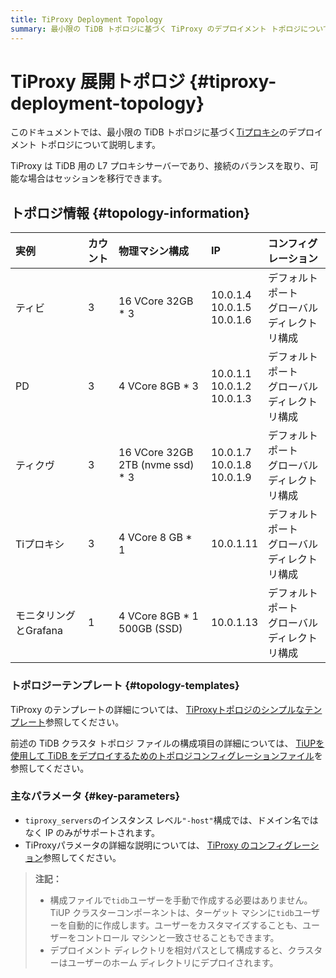 ```yaml
---
title: TiProxy Deployment Topology
summary: 最小限の TiDB トポロジに基づく TiProxy のデプロイメント トポロジについて学習します。
---
```


# TiProxy 展開トポロジ {#tiproxy-deployment-topology}

このドキュメントでは、最小限の TiDB トポロジに基づく[Tiプロキシ](/tiproxy/tiproxy-overview.md)のデプロイメント トポロジについて説明します。

TiProxy は TiDB 用の L7 プロキシサーバーであり、接続のバランスを取り、可能な場合はセッションを移行できます。

## トポロジ情報 {#topology-information}

| 実例             | カウント | 物理マシン構成                          | IP                                   | コンフィグレーション                 |
| :------------- | :--- | :------------------------------- | :----------------------------------- | :------------------------- |
| ティビ            | 3    | 16 VCore 32GB * 3                | 10.0.1.4<br/> 10.0.1.5<br/> 10.0.1.6 | デフォルトポート<br/>グローバルディレクトリ構成 |
| PD             | 3    | 4 VCore 8GB * 3                  | 10.0.1.1<br/> 10.0.1.2<br/> 10.0.1.3 | デフォルトポート<br/>グローバルディレクトリ構成 |
| ティクヴ           | 3    | 16 VCore 32GB 2TB (nvme ssd) * 3 | 10.0.1.7<br/> 10.0.1.8<br/> 10.0.1.9 | デフォルトポート<br/>グローバルディレクトリ構成 |
| Tiプロキシ         | 3    | 4 VCore 8 GB * 1                 | 10.0.1.11                            | デフォルトポート<br/>グローバルディレクトリ構成 |
| モニタリングとGrafana | 1    | 4 VCore 8GB * 1 500GB (SSD)      | 10.0.1.13                            | デフォルトポート<br/>グローバルディレクトリ構成 |

### トポロジーテンプレート {#topology-templates}

TiProxy のテンプレートの詳細については、 [TiProxyトポロジのシンプルなテンプレート](https://github.com/pingcap/docs/blob/master/config-templates/simple-tiproxy.yaml)参照してください。

前述の TiDB クラスタ トポロジ ファイルの構成項目の詳細については、 [TiUPを使用して TiDB をデプロイするためのトポロジコンフィグレーションファイル](/tiup/tiup-cluster-topology-reference.md)を参照してください。

### 主なパラメータ {#key-parameters}

-   `tiproxy_servers`のインスタンス レベル`"-host"`構成では、ドメイン名ではなく IP のみがサポートされます。
-   TiProxyパラメータの詳細な説明については、 [TiProxy のコンフィグレーション](/tiproxy/tiproxy-configuration.md)参照してください。

> **注記：**
>
> -   構成ファイルで`tidb`ユーザーを手動で作成する必要はありません。TiUP クラスターコンポーネントは、ターゲット マシンに`tidb`ユーザーを自動的に作成します。ユーザーをカスタマイズすることも、ユーザーをコントロール マシンと一致させることもできます。
> -   デプロイメント ディレクトリを相対パスとして構成すると、クラスターはユーザーのホーム ディレクトリにデプロイされます。

